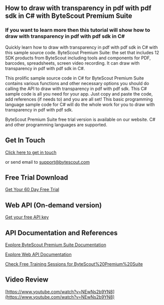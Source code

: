 ## How to draw with transparency in pdf with pdf sdk in C# with ByteScout Premium Suite

### If you want to learn more then this tutorial will show how to draw with transparency in pdf with pdf sdk in C#

Quickly learn how to draw with transparency in pdf with pdf sdk in C# with this sample source code. ByteScout Premium Suite: the set that includes 12 SDK products from ByteScout including tools and components for PDF, barcodes, spreadsheets, screen video recording. It can draw with transparency in pdf with pdf sdk in C#.

This prolific sample source code in C# for ByteScout Premium Suite contains various functions and other necessary options you should do calling the API to draw with transparency in pdf with pdf sdk. This C# sample code is all you need for your app. Just copy and paste the code, add references (if needs to) and you are all set! This basic programming language sample code for C# will do the whole work for you to draw with transparency in pdf with pdf sdk.

ByteScout Premium Suite free trial version is available on our website. C# and other programming languages are supported.

## Get In Touch

[Click here to get in touch](https://bytescout.zendesk.com/hc/en-us/requests/new?subject=ByteScout%20Premium%20Suite%20Question)

or send email to [support@bytescout.com](mailto:support@bytescout.com?subject=ByteScout%20Premium%20Suite%20Question) 

## Free Trial Download

[Get Your 60 Day Free Trial](https://bytescout.com/download/web-installer?utm_source=github-readme)

## Web API (On-demand version)

[Get your free API key](https://pdf.co/documentation/api?utm_source=github-readme)

## API Documentation and References

[Explore ByteScout Premium Suite Documentation](https://bytescout.com/documentation/index.html?utm_source=github-readme)

[Explore Web API Documentation](https://pdf.co/documentation/api?utm_source=github-readme)

[Check Free Training Sessions for ByteScout%20Premium%20Suite](https://academy.bytescout.com/)

## Video Review

[https://www.youtube.com/watch?v=NEwNs2b9YN8](https://www.youtube.com/watch?v=NEwNs2b9YN8)